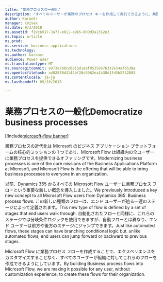 ```yaml
---
title: "業務プロセスの一般化"
description: "すべてのユーザーが業務のプロセス キーを作成して実行できるように、業務プロセスを一般化します。"
author: KaranSr
manager: KVivek
ms.date: 9/3/2018
ms.assetid: f19c6917-3a73-e811-a965-000d3a1362e3
ms.topic: article
ms.prod: 
ms.service: business-applications
ms.technology: 
ms.author: karansr
audience: Power user
ms.translationtype: HT
ms.sourcegitcommit: e073a7b0cc0815d1e9f95358976342e54af6538a
ms.openlocfilehash: ad828f8d3144bf28c8962ea1b38d1fd5b5752803
ms.contentlocale: ja-jp
ms.lasthandoff: 09/10/2018

---
```

# <a name="democratize-business-processes"></a><span data-ttu-id="51e49-103">業務プロセスの一般化</span><span class="sxs-lookup"><span data-stu-id="51e49-103">Democratize business processes</span></span>


[!include[microsoft-flow banner](../includes/microsoft-flow.md)]

<span data-ttu-id="51e49-104">業務プロセスの近代化は Microsoft のビジネス アプリケーション プラットフォームの核心的ミッションの 1 つであり、Microsoft Flow は組織内の全ユーザーに業務プロセスを提供できるオファリングです。</span><span class="sxs-lookup"><span data-stu-id="51e49-104">Modernizing business processes is one of the core missions of the Business Applications Platform at Microsoft, and Microsoft Flow is the offering that will be able to bring business processes to everyone in an organization.</span></span>

<span data-ttu-id="51e49-105">以前、Dynamics 365 からすべての Microsoft Flow ユーザーに業務プロセス フローという重要な新しい概念を導入しました。</span><span class="sxs-lookup"><span data-stu-id="51e49-105">We previously introduced a key new concept to all Microsoft Flow users from Dynamics 365: Business process flows.</span></span> <span data-ttu-id="51e49-106">この新しい種類のフローは、エンド ユーザーが辿る一連のステージによって定義されます。</span><span class="sxs-lookup"><span data-stu-id="51e49-106">This new type of flow is defined by a set of stages that end users walk through.</span></span> <span data-ttu-id="51e49-107">自動化されたフローと同様に、これらのステージでは分岐条件ロジックを使用できますが、自動フローとは異なり、エンド ユーザーは前方や後方のステージにジャンプできます。</span><span class="sxs-lookup"><span data-stu-id="51e49-107">Just like automated flows, these stages can have branching conditional logic but, unlike automated flows, end users can jump forward or backward to previous stages.</span></span>

<span data-ttu-id="51e49-108">Microsoft Flow に業務プロセス フローを作成することで、エクスペリエンスをカスタマイズすることなく、すべてのユーザーが組織に対してこれらのフローを作成できるようにしています。</span><span class="sxs-lookup"><span data-stu-id="51e49-108">By building Business process flows into Microsoft Flow, we are making it possible for any user, without customization experience, to create these flows for their organization.</span></span>

